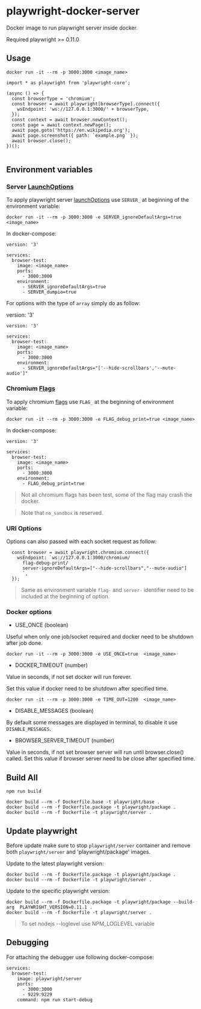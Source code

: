 # playwright-docker-server

Docker image to run playwright server inside docker.

Required playwright >= 0.11.0

## Usage

```
docker run -it --rm -p 3000:3000 <image_name>
```

```
import * as playwright from 'playwright-core';

(async () => {
  const browserType = 'chromium';
  const browser = await playwright[browserType].connect({
    wsEndpoint: 'ws://127.0.0.1:3000/' + browserType,
  });
  const context = await browser.newContext();
  const page = await context.newPage();
  await page.goto('https://en.wikipedia.org');
  await page.screenshot({ path: `example.png` });
  await browser.close();
})();


```

## Environment variables

### Server [LaunchOptions](https://github.com/microsoft/playwright/blob/master/docs/api.md#browsertypelaunchserveroptions)

To apply playwright server [launchOptions](https://github.com/microsoft/playwright/blob/master/docs/api.md#browsertypelaunchserveroptions) use `SERVER_` at beginning of the environment variable:

```
docker run -it --rm -p 3000:3000 -e SERVER_ignoreDefaultArgs=true <image_name>
```

In docker-compose:

```
version: '3'

services:
  browser-test:
    image: <image_name>
    ports:
      - 3000:3000
    environment:
      - SERVER_ignoreDefaultArgs=true
      - SERVER_dumpio=true
```

For options with the type of `array` simply do as follow:

version: '3'

```
version: '3'

services:
  browser-test:
    image: <image_name>
    ports:
      - 3000:3000
    environment:
      - SERVER_ignoreDefaultArgs="['--hide-scrollbars','--mute-audio']"

```

### Chromium [Flags](https://peter.sh/experiments/chromium-command-line-switches/)

To apply chromium [flags](https://peter.sh/experiments/chromium-command-line-switches/) use `FLAG_` at the beginning of environment variable:

```
docker run -it --rm -p 3000:3000 -e FLAG_debug_print=true <image_name>
```

In docker-compose:

```
version: '3'

services:
  browser-test:
    image: <image_name>
    ports:
      - 3000:3000
    environment:
      - FLAG_debug_print=true
```

> Not all chromium flags has been test, some of the flag may crash the docker.

> Note that `no_sandbox` is reserved.

### URI Options

Options can also passed with each socket request as follow:

```
  const browser = await playwright.chromium.connect({
    wsEndpoint: `ws://127.0.0.1:3000/chromium/
      flag-debug-print/
      server-ignoreDefaultArgs=["--hide-scrollbars","--mute-audio"]
      `,
  });

```

> Same as environment variable `flag-` and `server-` identifier need to be included at the beginning of option.

### Docker options

- USE_ONCE (boolean)

Useful when only one job/socket required and docker need to be shutdown after job done.

```
docker run -it --rm -p 3000:3000 -e USE_ONCE=true  <image_name>
```

- DOCKER_TIMEOUT (number)

Value in seconds, if not set docker will run forever.

Set this value if docker need to be shutdown after specified time.

```
docker run -it --rm -p 3000:3000 -e TIME_OUT=1200  <image_name>
```

- DISABLE_MESSAGES (boolean)

By default some messages are displayed in terminal, to disable it use `DISABLE_MESSAGES`.

- BROWSER_SERVER_TIMEOUT (number)

Value in seconds, if not set browser server will run until browser.close() called.
Set this value if browser server need to be close after specified time.

## Build All

```
npm run build

docker build --rm -f Dockerfile.base -t playwright/base .
docker build --rm -f Dockerfile.package -t playwright/package .
docker build --rm -f Dockerfile -t playwright/server .
```

## Update playwright

Before update make sure to stop `playwright/server` container and remove both `playwright/server` and 'playwright/package' images.

Update to the latest playwright version:

```
docker build --rm -f Dockerfile.package -t playwright/package .
docker build --rm -f Dockerfile -t playwright/server .
```

Update to the specific playwright version:

```
docker build --rm -f Dockerfile.package -t playwright/package --build-arg  PLAYWRIGHT_VERSION=0.11.1 .
docker build --rm -f Dockerfile -t playwright/server .
```

> To set nodejs --loglevel use NPM_LOGLEVEL variable

## Debugging

For attaching the debugger use following docker-compose:

```
services:
  browser-test:
    image: playwright/server
    ports:
      - 3000:3000
      - 9229:9229
    command: npm run start-debug
```

